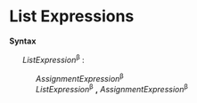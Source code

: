 # List Expressions

**Syntax**

<ul>
    <i>ListExpression</i><sup>β</sup> :
    <ul>
        <i>AssignmentExpression</i><sup>β</sup><br>
        <i>ListExpression</i><sup>β</sup> <b>,</b> <i>AssignmentExpression</i><sup>β</sup>
    </ul>
</ul>